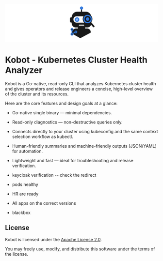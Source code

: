 ![alt text](assests/kobot_nb_black.png)
# Kobot - Kubernetes Cluster Health Analyzer
Kobot is a Go-native, read-only CLI that analyzes Kubernetes cluster health and gives operators and release engineers a concise, high-level overview of the cluster and its resources.

Here are the core features and design goals at a glance:

- Go-native single binary — minimal dependencies.  
- Read-only diagnostics — non-destructive queries only.  
- Connects directly to your cluster using kubeconfig and the same context selection workflow as kubectl.  
- Human-friendly summaries and machine-friendly outputs (JSON/YAML) for automation.  
- Lightweight and fast — ideal for troubleshooting and release verification.







- keycloak verification -- check the redirect
- pods healthy
- HR are ready
- All apps on the correct versions
- blackbox

## License
Kobot is licensed under the [Apache License 2.0](LICENSE).

You may freely use, modify, and distribute this software under the terms of the license.